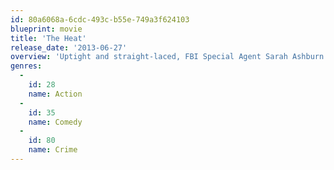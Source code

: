 ```yaml
---
id: 80a6068a-6cdc-493c-b55e-749a3f624103
blueprint: movie
title: 'The Heat'
release_date: '2013-06-27'
overview: 'Uptight and straight-laced, FBI Special Agent Sarah Ashburn is a methodical investigator with a reputation for excellence--and hyper-arrogance. Shannon Mullins, one of Boston P.D.''s "finest," is foul-mouthed and has a very short fuse, and uses her gut instinct and street smarts to catch the most elusive criminals. Neither has ever had a partner, or a friend for that matter. When these two wildly incompatible law officers join forces to bring down a ruthless drug lord, they become the last thing anyone expected: Buddies.'
genres:
  -
    id: 28
    name: Action
  -
    id: 35
    name: Comedy
  -
    id: 80
    name: Crime
---
```

